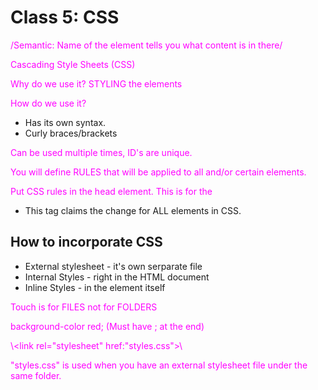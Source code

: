 # Class 5: CSS

/Semantic: Name of the element tells you what content is in there/


Cascading Style Sheets (CSS)

Why do we use it? STYLING the elements

How do we use it? 
* Has its own syntax.
* Curly braces/brackets

Can be used multiple times, ID's are unique.

You will define RULES that will be applied to all and/or certain elements.



Put CSS rules in the head element. This is for the 

* This tag claims the change for ALL elements in CSS.

## How to incorporate CSS
* External stylesheet - it's own serparate file
* Internal Styles - right in the HTML document
* Inline Styles - in the element itself

Touch is for FILES not for FOLDERS

background-color red; (Must have ; at the end)

\\<link rel="stylesheet" href:"styles.css">\\

"styles.css" is used when you have an external stylesheet file under the same folder.

<style>
    p {color: magenta}
<style>

CSS is a language for specifying how documents are presented to users — how they are styled, laid out, etc.

Inline rule will be 

p [ color; mauve;] element selector
.new {color; SpringGreen;} Class Selector
sitemap Id Selector
*[color: DimGrey;] Universal Selector

What is a variable?
/* What is a variable? a container for data
4 ways to declare a variable.
- let
const
var
(nothing) <-- no> */



CSS is short for Cascading Style Sheet

CSS helps you control how HTML elements look in your browser.


CSS can be used for changing color and size of text and even create layouts. CSS uses braces that help to identify which value is being specified for things like *Color*, *font-size*, and *size units* 

All technology languages like HTML, CSS, and Javascript all use documents called specifications.

There are three ways of inserting a style sheet: 
External CSS
Internal CSS
Inline CSS

External sheets are defined within the <link> element, inside the <head>

An inline style may be used to apply a unique style for a single element.

An internal style sheet may be used if one single HTML page has a unique style.
The internal style is defined inside the <style> element, inside the head section.

color	Specifies the text color. Look at CSS Color Values for a complete list of possible color values.	
initial	Sets this property to its default value. 
inherit	Inherits this property from its parent element. 

Answer
The purpose of CSS is...
For changing color and size of text and even create layouts

What are the three ways to insert CSS into your project?
External CSS
Internal CSS
Inline CSS

Write an example of a CSS rule that would give all <p> elements red text.

p {color: magenta;}